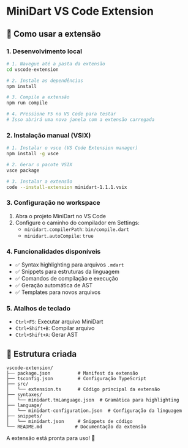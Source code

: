 # MiniDart VS Code Extension

## 🎯 Como usar a extensão

### 1. Desenvolvimento local
```bash
# 1. Navegue até a pasta da extensão
cd vscode-extension

# 2. Instale as dependências
npm install

# 3. Compile a extensão
npm run compile

# 4. Pressione F5 no VS Code para testar
# Isso abrirá uma nova janela com a extensão carregada
```

### 2. Instalação manual (VSIX)
```bash
# 1. Instalar o vsce (VS Code Extension manager)
npm install -g vsce

# 2. Gerar o pacote VSIX
vsce package

# 3. Instalar a extensão
code --install-extension minidart-1.1.1.vsix
```

### 3. Configuração no workspace
1. Abra o projeto MiniDart no VS Code
2. Configure o caminho do compilador em Settings:
   - `minidart.compilerPath`: `bin/compile.dart`
   - `minidart.autoCompile`: `true`

### 4. Funcionalidades disponíveis
- ✅ Syntax highlighting para arquivos `.mdart`
- ✅ Snippets para estruturas da linguagem
- ✅ Comandos de compilação e execução
- ✅ Geração automática de AST
- ✅ Templates para novos arquivos

### 5. Atalhos de teclado
- `Ctrl+F5`: Executar arquivo MiniDart
- `Ctrl+Shift+B`: Compilar arquivo
- `Ctrl+Shift+A`: Gerar AST

## 📁 Estrutura criada
```
vscode-extension/
├── package.json          # Manifest da extensão
├── tsconfig.json         # Configuração TypeScript
├── src/
│   └── extension.ts      # Código principal da extensão
├── syntaxes/
│   └── minidart.tmLanguage.json  # Gramática para highlighting
├── language/
│   └── minidart-configuration.json  # Configuração da linguagem
├── snippets/
│   └── minidart.json     # Snippets de código
└── README.md            # Documentação da extensão
```

A extensão está pronta para uso! 🚀
